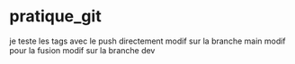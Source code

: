 # pratique_git
je teste les tags avec le push directement
modif sur la branche main
modif pour la fusion
modif sur la branche dev
